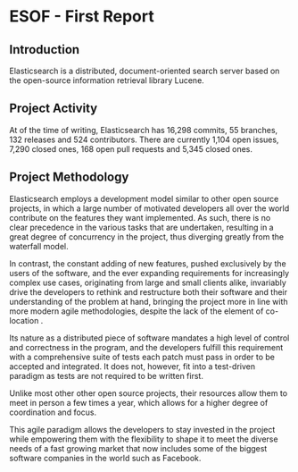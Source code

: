 ESOF - First Report
===================

Introduction
-------------
Elasticsearch is a distributed, document-oriented search server based on the open-source information retrieval library Lucene.

Project Activity
----------------
At of the time of writing, Elasticsearch has 16,298 commits, 55 branches, 132 releases and 524 contributors.
There are currently 1,104 open issues, 7,290 closed ones, 168 open pull requests and 5,345 closed ones.

Project Methodology
-------------------
Elasticsearch employs a development model similar to other open source projects, in which a large number of motivated developers all over the world contribute on the features they want implemented. As such, there is no clear precedence in the various tasks that are undertaken, resulting in a great degree of concurrency in the project, thus diverging greatly from the waterfall model. 

In contrast, the constant adding of new features, pushed exclusively by the users of the software, and the ever expanding requirements for increasingly complex use cases, originating from large and small clients alike, invariably drive the developers to rethink and restructure both their software and their understanding of the problem at hand, bringing the project more in line with more modern agile methodologies, despite the lack of the element of co-location <!--- alterar?-->.

Its nature as a distributed piece of software mandates a high level of control and correctness in the program, and the developers fulfill this requirement with a comprehensive suite of tests each patch must pass in order to be accepted and integrated. It does not, however, fit into a test-driven paradigm as tests are not required to be written first.

Unlike most other other open source projects, their resources allow them to meet in person a few times a year, which allows for a higher degree of coordination and focus.

This agile paradigm allows the developers to stay invested in the project while empowering them with the flexibility to shape it to meet the diverse needs of a fast growing market that now includes some of the biggest software companies in the world such as Facebook.
